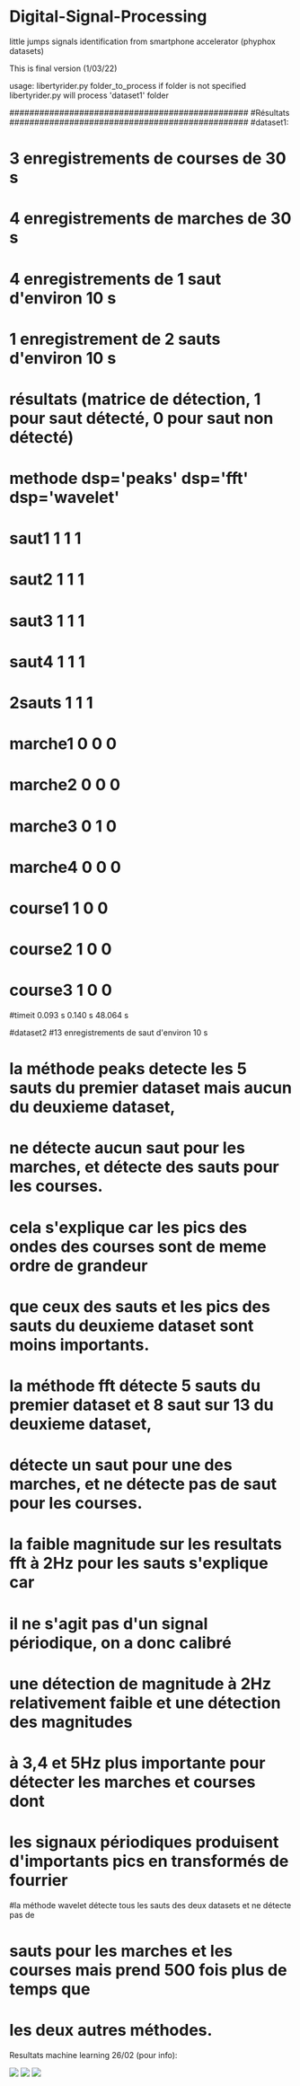 # Digital-Signal-Processing
little jumps signals identification from smartphone accelerator (phyphox datasets)


This is final version (1/03/22)

usage: libertyrider.py folder_to_process
if folder is not specified libertyrider.py will process 'dataset1' folder


################################################
#Résultats
################################################
#dataset1:
# 3 enregistrements de courses de 30 s
# 4 enregistrements de marches de 30 s
# 4 enregistrements de 1 saut d'environ 10 s
# 1 enregistrement de 2 sauts d'environ 10 s

# résultats (matrice de détection, 1 pour saut détecté, 0 pour saut non détecté)

#        methode   dsp='peaks'      dsp='fft'       dsp='wavelet'
# saut1                 1               1               1
# saut2                 1               1               1
# saut3                 1               1               1
# saut4                 1               1               1
# 2sauts                1               1               1
# marche1               0               0               0
# marche2               0               0               0
# marche3               0               1               0
# marche4               0               0               0
# course1               1               0               0
# course2               1               0               0
# course3               1               0               0
#timeit                 0.093 s         0.140 s         48.064 s

#dataset2
#13 enregistrements de saut d'environ 10 s

# la méthode peaks detecte les 5 sauts du premier dataset mais aucun du deuxieme dataset,
# ne détecte aucun saut pour les marches, et détecte des sauts pour les courses.
# cela s'explique car les pics des ondes des courses sont de meme ordre de grandeur
# que ceux des sauts et les pics des sauts du deuxieme dataset sont moins importants.

# la méthode fft détecte 5 sauts du premier dataset et 8 saut sur 13 du deuxieme dataset,
# détecte un saut pour une des marches, et ne détecte pas de saut pour les courses.
# la faible magnitude sur les resultats fft à 2Hz pour les sauts s'explique car
# il ne s'agit pas d'un signal périodique, on a donc calibré
# une détection de magnitude à 2Hz relativement faible et une détection des magnitudes
# à 3,4 et 5Hz plus importante pour détecter les marches et courses dont
# les signaux périodiques produisent d'importants pics en transformés de fourrier

#la méthode wavelet détecte tous les sauts des deux datasets et ne détecte pas de
# sauts pour les marches et les courses mais prend 500 fois plus de temps que
# les deux autres méthodes.


Resultats machine learning 26/02 (pour info): 


<img src=26.02_synthese_sans_dsp.png>

<img src=26.02_synthese_fft.png>

<img src=26.02_synthese_wavelet.png> 
